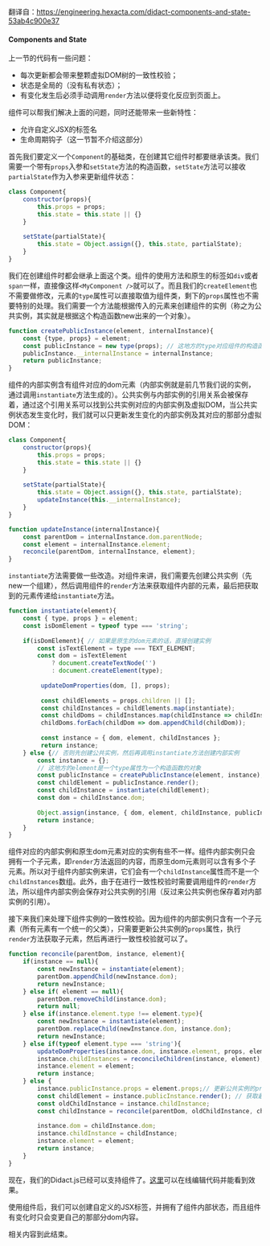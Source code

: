 翻译自：https://engineering.hexacta.com/didact-components-and-state-53ab4c900e37

#### Components and State

上一节的代码有一些问题：

* 每次更新都会带来整颗虚拟DOM树的一致性校验；
* 状态是全局的（没有私有状态）；
* 有变化发生后必须手动调用`render`方法以便将变化反应到页面上。

组件可以帮我们解决上面的问题，同时还能带来一些新特性：

* 允许自定义JSX的标签名
* 生命周期钩子（这一节暂不介绍这部分）



首先我们要定义一个`Component`的基础类，在创建其它组件时都要继承该类。我们需要一个带有`props`入参和`setState`方法的构造函数，`setState`方法可以接收`partialState`作为入参来更新组件状态：

```javascript
class Component{
    constructor(props){
        this.props = props;
        this.state = this.state || {}
    }
    
    setState(partialState){
        this.state = Object.assign({}, this.state, partialState);
    }
}
```

我们在创建组件时都会继承上面这个类。组件的使用方法和原生的标签如`div`或者`span`一样，直接像这样`<MyComponent />`就可以了。而且我们的`createElement`也不需要做修改，元素的`type`属性可以直接取值为组件类，剩下的`props`属性也不需要特别的处理。我们需要一个方法能根据传入的元素来创建组件的实例（称之为公共实例，其实就是根据这个构造函数new出来的一个对象）。

```javascript
function createPublicInstance(element, internalInstance){
    const {type, props} = element;
    const publicInstance = new type(props); // 这地方的type对应组件的构造函数
    publicInstance.__internalInstance = internalInstance;
    return publicInstance;
}
```

组件的内部实例含有组件对应的dom元素（内部实例就是前几节我们说的实例，通过调用`instantiate`方法生成的）。公共实例与内部实例的引用关系会被保存着，通过这个引用关系可以找到公共实例对应的内部实例及虚拟DOM，当公共实例状态发生变化时，我们就可以只更新发生变化的内部实例及其对应的那部分虚拟DOM：

```javascript
class Component{
    constructor(props){
        this.props = props;
        this.state = this.state || {}
    }
    
    setState(partialState){
        this.state = Object.assign({}, this.state, partialState);
        updateInstance(this.__internalInstance);
    }
}

function updateInstance(internalInstance){
    const parentDom = internalInstance.dom.parentNode;
    const element = internalInstance.element;
    reconcile(parentDom, internalInstance, element);
}
```

`instantiate`方法需要做一些改造。对组件来讲，我们需要先创建公共实例（先new一个组建），然后调用组件的`render`方法来获取组件内部的元素，最后把获取到的元素传递给`instantiate`方法。

```javascript
function instantiate(element){
    const { type, props } = element;
    const isDomElement = typeof type === 'string';
    
    if(isDomElement){ // 如果是原生的dom元素的话，直接创建实例
        const isTextElement = type === TEXT_ELEMENT;
        const dom = isTextElement
        	? document.createTextNode('')
        	: document.createElement(type);
         
         updateDomProperties(dom, [], props);
         
         const childElements = props.children || [];
         const childInstances = childElements.map(instantiate);
         const childDoms = childInstances.map(childInstance => childInstance.dom);
         childDoms.forEach(childDom => dom.appendChild(childDom));
         
         const instance = { dom, element, childInstances };
         return instance;
    } else {// 否则先创建公共实例，然后再调用instantiate方法创建内部实例
        const instance = {};
        // 这地方的element是一个type属性为一个构造函数的对象
        const publicInstance = createPublicInstance(element, instance);
        const childElement = publicInstance.render();
        const childInstance = instantiate(childElement);
        const dom = childInstance.dom;
        
        Object.assign(instance, { dom, element, childInstance, publicInstance});
        return instance;
    }
}
```

组件对应的内部实例和原生dom元素对应的实例有些不一样。组件内部实例只会拥有一个子元素，即`render`方法返回的内容，而原生dom元素则可以含有多个子元素。所以对于组件内部实例来讲，它们会有一个`childInstance`属性而不是一个`childInstances`数组。此外，由于在进行一致性校验时需要调用组件的`render`方法，所以组件内部实例会保存对公共实例的引用（反过来公共实例也保存着对内部实例的引用）。

接下来我们来处理下组件实例的一致性校验。因为组件的内部实例只含有一个子元素（所有元素有一个统一的父类），只需要更新公共实例的`props`属性，执行`render`方法获取子元素，然后再进行一致性校验就可以了。

```javascript
function reconcile(parentDom, instance, element){
    if(instance == null){
        const newInstance = instantiate(element);
        parentDom.appendChild(newInstance.dom);
        return newInstance;
    } else if( element == null){
        parentDom.removeChild(instance.dom);
        return null;
    } else if(instance.element.type !== element.type){
        const newInstance = instantiate(element);
        parentDom.replaceChild(newInstance.dom, instance.dom);
        return newInstance;
    } else if(typeof element.type === 'string'){
        updateDomProperties(instance.dom, instance.element, props, element.props);
        instance.childInstances = reconcileChildren(instance, element);
        instance.element = element;
        return instance;
    } else {
        instance.publicInstance.props = element.props;// 更新公共实例的props
        const childElement = instance.publicInstance.render(); // 获取最新的子元素
        const oldChildInstance = instance.childInstance;
        const childInstance = reconcile(parentDom, oldChildInstance, childElement);
        
        instance.dom = childInstance.dom;
        instance.childInstance = childInstance;
        instance.element = element;
        return instance;
    }
}
```



现在，我们的Didact.js已经可以支持组件了。[这里](https://codepen.io/pomber/pen/RVqBrx)可以在线编辑代码并能看到效果。

使用组件后，我们可以创建自定义的JSX标签，并拥有了组件内部状态，而且组件有变化时只会变更自己的那部分dom内容。

相关内容到此结束。